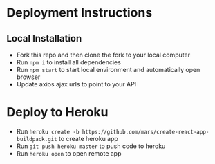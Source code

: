 # Deployment Instructions

## Local Installation

- Fork this repo and then clone the fork to your local computer
- Run `npm i` to install all dependencies
- Run `npm start` to start local environment and automatically open browser
- Update axios ajax urls to point to your API

# Deploy to Heroku

- Run `heroku create -b https://github.com/mars/create-react-app-buildpack.git` to create heroku app
- Run `git push heroku master` to push code to heroku
- Run `heroku open` to open remote app
